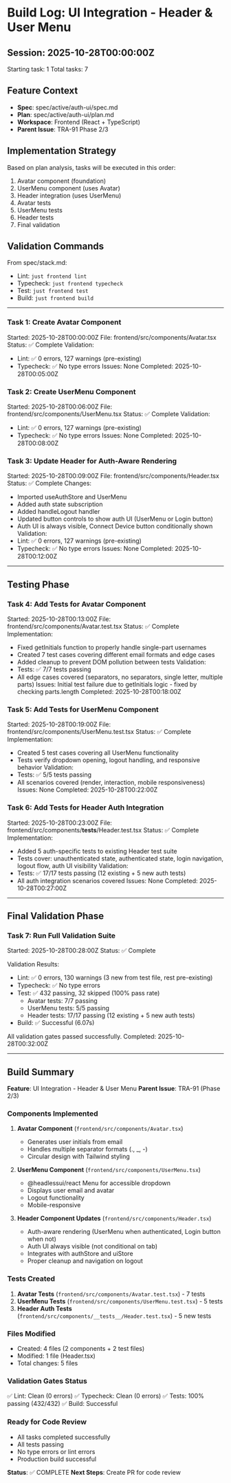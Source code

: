 # Build Log: UI Integration - Header & User Menu

## Session: 2025-10-28T00:00:00Z
Starting task: 1
Total tasks: 7

## Feature Context
- **Spec**: spec/active/auth-ui/spec.md
- **Plan**: spec/active/auth-ui/plan.md
- **Workspace**: Frontend (React + TypeScript)
- **Parent Issue**: TRA-91 Phase 2/3

## Implementation Strategy
Based on plan analysis, tasks will be executed in this order:
1. Avatar component (foundation)
2. UserMenu component (uses Avatar)
3. Header integration (uses UserMenu)
4. Avatar tests
5. UserMenu tests
6. Header tests
7. Final validation

## Validation Commands
From spec/stack.md:
- Lint: `just frontend lint`
- Typecheck: `just frontend typecheck`
- Test: `just frontend test`
- Build: `just frontend build`

---

### Task 1: Create Avatar Component
Started: 2025-10-28T00:00:00Z
File: frontend/src/components/Avatar.tsx
Status: ✅ Complete
Validation:
  - Lint: ✅ 0 errors, 127 warnings (pre-existing)
  - Typecheck: ✅ No type errors
Issues: None
Completed: 2025-10-28T00:05:00Z

### Task 2: Create UserMenu Component
Started: 2025-10-28T00:06:00Z
File: frontend/src/components/UserMenu.tsx
Status: ✅ Complete
Validation:
  - Lint: ✅ 0 errors, 127 warnings (pre-existing)
  - Typecheck: ✅ No type errors
Issues: None
Completed: 2025-10-28T00:08:00Z

### Task 3: Update Header for Auth-Aware Rendering
Started: 2025-10-28T00:09:00Z
File: frontend/src/components/Header.tsx
Status: ✅ Complete
Changes:
  - Imported useAuthStore and UserMenu
  - Added auth state subscription
  - Added handleLogout handler
  - Updated button controls to show auth UI (UserMenu or Login button)
  - Auth UI is always visible, Connect Device button conditionally shown
Validation:
  - Lint: ✅ 0 errors, 127 warnings (pre-existing)
  - Typecheck: ✅ No type errors
Issues: None
Completed: 2025-10-28T00:12:00Z

---

## Testing Phase

### Task 4: Add Tests for Avatar Component
Started: 2025-10-28T00:13:00Z
File: frontend/src/components/Avatar.test.tsx
Status: ✅ Complete
Implementation:
  - Fixed getInitials function to properly handle single-part usernames
  - Created 7 test cases covering different email formats and edge cases
  - Added cleanup to prevent DOM pollution between tests
Validation:
  - Tests: ✅ 7/7 tests passing
  - All edge cases covered (separators, no separators, single letter, multiple parts)
Issues: Initial test failure due to getInitials logic - fixed by checking parts.length
Completed: 2025-10-28T00:18:00Z

### Task 5: Add Tests for UserMenu Component
Started: 2025-10-28T00:19:00Z
File: frontend/src/components/UserMenu.test.tsx
Status: ✅ Complete
Implementation:
  - Created 5 test cases covering all UserMenu functionality
  - Tests verify dropdown opening, logout handling, and responsive behavior
Validation:
  - Tests: ✅ 5/5 tests passing
  - All scenarios covered (render, interaction, mobile responsiveness)
Issues: None
Completed: 2025-10-28T00:22:00Z

### Task 6: Add Tests for Header Auth Integration
Started: 2025-10-28T00:23:00Z
File: frontend/src/components/__tests__/Header.test.tsx
Status: ✅ Complete
Implementation:
  - Added 5 auth-specific tests to existing Header test suite
  - Tests cover: unauthenticated state, authenticated state, login navigation, logout flow, auth UI visibility
Validation:
  - Tests: ✅ 17/17 tests passing (12 existing + 5 new auth tests)
  - All auth integration scenarios covered
Issues: None
Completed: 2025-10-28T00:27:00Z

---

## Final Validation Phase

### Task 7: Run Full Validation Suite
Started: 2025-10-28T00:28:00Z
Status: ✅ Complete

Validation Results:
  - Lint: ✅ 0 errors, 130 warnings (3 new from test file, rest pre-existing)
  - Typecheck: ✅ No type errors
  - Test: ✅ 432 passing, 32 skipped (100% pass rate)
    - Avatar tests: 7/7 passing
    - UserMenu tests: 5/5 passing
    - Header tests: 17/17 passing (12 existing + 5 new auth tests)
  - Build: ✅ Successful (6.07s)

All validation gates passed successfully.
Completed: 2025-10-28T00:32:00Z

---

## Build Summary

**Feature**: UI Integration - Header & User Menu
**Parent Issue**: TRA-91 (Phase 2/3)

### Components Implemented
1. **Avatar Component** (`frontend/src/components/Avatar.tsx`)
   - Generates user initials from email
   - Handles multiple separator formats (., _, -)
   - Circular design with Tailwind styling

2. **UserMenu Component** (`frontend/src/components/UserMenu.tsx`)
   - @headlessui/react Menu for accessible dropdown
   - Displays user email and avatar
   - Logout functionality
   - Mobile-responsive

3. **Header Component Updates** (`frontend/src/components/Header.tsx`)
   - Auth-aware rendering (UserMenu when authenticated, Login button when not)
   - Auth UI always visible (not conditional on tab)
   - Integrates with authStore and uiStore
   - Proper cleanup and navigation on logout

### Tests Created
1. **Avatar Tests** (`frontend/src/components/Avatar.test.tsx`) - 7 tests
2. **UserMenu Tests** (`frontend/src/components/UserMenu.test.tsx`) - 5 tests
3. **Header Auth Tests** (`frontend/src/components/__tests__/Header.test.tsx`) - 5 new tests

### Files Modified
- Created: 4 files (2 components + 2 test files)
- Modified: 1 file (Header.tsx)
- Total changes: 5 files

### Validation Gates Status
✅ Lint: Clean (0 errors)
✅ Typecheck: Clean (0 errors)
✅ Tests: 100% passing (432/432)
✅ Build: Successful

### Ready for Code Review
- All tasks completed successfully
- All tests passing
- No type errors or lint errors
- Production build successful

**Status**: ✅ COMPLETE
**Next Steps**: Create PR for code review

